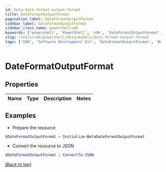 ```yaml
---
id: beta-date-format-output-format
title: DateFormatOutputFormat
pagination_label: DateFormatOutputFormat
sidebar_label: DateFormatOutputFormat
sidebar_class_name: powershellsdk
keywords: ['powershell', 'PowerShell', 'sdk', 'DateFormatOutputFormat', 'BetaDateFormatOutputFormat'] 
slug: /tools/sdk/powershell/beta/models/date-format-output-format
tags: ['SDK', 'Software Development Kit', 'DateFormatOutputFormat', 'BetaDateFormatOutputFormat']
---
```



# DateFormatOutputFormat

## Properties

Name | Type | Description | Notes
------------ | ------------- | ------------- | -------------

## Examples

- Prepare the resource
```powershell
$DateFormatOutputFormat = Initialize-BetaDateFormatOutputFormat 
```

- Convert the resource to JSON
```powershell
$DateFormatOutputFormat | ConvertTo-JSON
```


[[Back to top]](#) 

